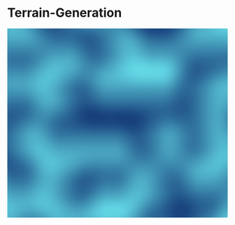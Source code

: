 # Terrain-Generation
![alt text](https://github.com/Alek99/Terrain-Generation/blob/master/Screen%20Shot%202019-11-30%20at%203.13.01%20PM.png)
